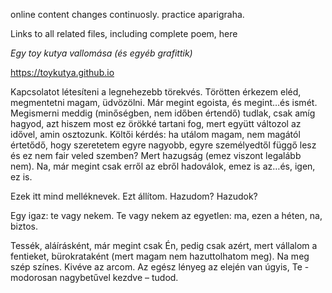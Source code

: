 
<body> 

online content changes continuosly. practice aparigraha.

Links to all related files, including complete poem, here

<div> 
 
 <link href="https://github.com/toykutya/toykutya.github.io/blob/master/bender-zs%C3%B3finak-%C3%BCzenet-20180228.png"> </link>
 <link href="https://github.com/toykutya/toykutya.github.io/blob/master/Zoltan-david-Summerfield-National-ID-front.jpg"> </link>
 <link href="https://github.com/toykutya/toykutya.github.io/blob/master/Egy%20toy%20kutya%20vallom%C3%A1sa.docx"> </link>
 <link href="https://github.com/toykutya/toykutya.github.io/blob/master/Egy%20toy%20kutya%20vallom%C3%A1sa.pdf"> </link>
 
</div>

<em>Egy toy kutya vallomása (és egyéb grafittik)</em>

https://toykutya.github.io

 Kapcsolatot létesíteni a legnehezebb törekvés. Törötten érkezem eléd, megmentetni magam, üdvözölni. Már megint egoista, és megint…és ismét.
Megismerni meddig (minőségben, nem időben értendő) tudlak, csak amíg hagyod, azt hiszem most ez örökké tartani fog, mert együtt változol az idővel, amin osztozunk. 
Költői kérdés: ha utálom magam, nem magától értetődő, hogy szeretetem egyre nagyobb, egyre személyedtől függő lesz és ez nem fair veled szemben? Mert hazugság (emez viszont legalább nem). Na, már megint csak erről az ebről hadoválok, emez is az…és, igen, ez is.
     
Ezek itt mind melléknevek. Ezt állítom. Hazudom? Hazudok?
    
Egy igaz: te vagy nekem. Te vagy nekem az egyetlen: ma, ezen a héten, na, biztos.
 
Tessék, aláírásként, már megint csak Én, pedig csak azért, mert vállalom a fentieket, bürokrataként (mert magam nem hazuttolhatom meg). Na meg szép színes. Kivéve az arcom.
Az egész lényeg az elején van úgyis, Te - modorosan nagybetűvel kezdve – tudod.

</body>
